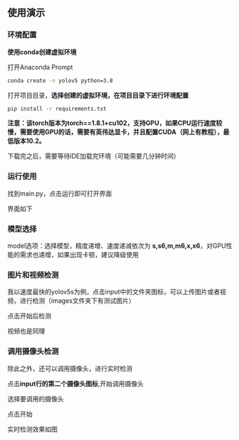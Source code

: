 ## 使用演示

### 环境配置

**使用conda创建虚拟环境**

打开Anaconda Prompt

```bash
conda create -n yolov5 python=3.8
```



打开项目目录，**选择创建的虚拟环境，在项目目录下进行环境配置**

```bash
pip install -r requirements.txt
```



**注意：该torch版本为torch==1.8.1+cu102，支持GPU，如果CPU运行速度较慢，需要使用GPU的话，需要有英伟达显卡，并且配置CUDA（网上有教程），最低版本10.2。**



下载完之后，需要等待IDE加载完环境（可能需要几分钟时间）



### 运行使用

找到main.py，点击运行即可打开界面



界面如下



### 模型选择

model选项：选择模型，精度递增、速度递减依次为 **s,s6,m,m6,x,x6**，对GPU性能的需求也递增，如果出现卡顿，建议降级使用




### 图片和视频检测

我以速度最快的yolov5s为例，点击input中的文件夹图标，可以上传图片或者视频，进行检测（images文件夹下有测试图片）



点击开始后检测



视频也是同理





### 调用摄像头检测

除此之外，还可以调用摄像头，进行实时检测

点击**input行的第二个摄像头图标**,开始调用摄像头



选择要调用的摄像头



点击开始




实时检测效果如图









